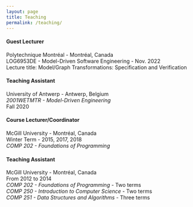 ```yaml
---
layout: page
title: Teaching
permalink: /teaching/
---
```

#### Guest Lecturer
Polytechnique Montréal - Montréal, Canada  
LOG6953DE - Model-Driven Software Engineering - Nov. 2022  
Lecture title: Model/Graph Transformations: Specification and Verification

#### Teaching Assistant
University of Antwerp - Antwerp, Belgium  
*2001WETMTR - Model-Driven Engineering*  
Fall 2020

#### Course Lecturer/Coordinator
McGill University - Montréal, Canada  
Winter Term - 2015, 2017, 2018  
*COMP 202 - Foundations of Programming*  


#### Teaching Assistant
McGill University - Montréal, Canada  
From 2012 to 2014  
*COMP 202 - Foundations of Programming* - Two terms  
*COMP 250 - Introduction to Computer Science* - Two terms  
*COMP 251 - Data Structures and Algorithms* - Three terms  

